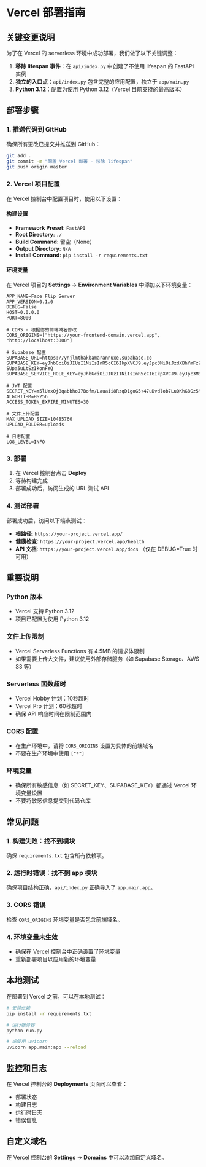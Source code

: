# Vercel 部署指南

## 关键变更说明

为了在 Vercel 的 serverless 环境中成功部署，我们做了以下关键调整：

1. **移除 lifespan 事件**：在 `api/index.py` 中创建了不使用 lifespan 的 FastAPI 实例
2. **独立的入口点**：`api/index.py` 包含完整的应用配置，独立于 `app/main.py`
3. **Python 3.12**：配置为使用 Python 3.12（Vercel 目前支持的最高版本）

## 部署步骤

### 1. 推送代码到 GitHub

确保所有更改已提交并推送到 GitHub：

```bash
git add .
git commit -m "配置 Vercel 部署 - 移除 lifespan"
git push origin master
```

### 2. Vercel 项目配置

在 Vercel 控制台中配置项目时，使用以下设置：

#### 构建设置
- **Framework Preset**: `FastAPI`
- **Root Directory**: `./`
- **Build Command**: 留空（None）
- **Output Directory**: `N/A`
- **Install Command**: `pip install -r requirements.txt`

#### 环境变量

在 Vercel 项目的 **Settings** → **Environment Variables** 中添加以下环境变量：

```
APP_NAME=Face Flip Server
APP_VERSION=0.1.0
DEBUG=False
HOST=0.0.0.0
PORT=8000

# CORS - 根据你的前端域名修改
CORS_ORIGINS=["https://your-frontend-domain.vercel.app", "http://localhost:3000"]

# Supabase 配置
SUPABASE_URL=https://ynjlmthakbamarannuxe.supabase.co
SUPABASE_KEY=eyJhbGciOiJIUzI1NiIsInR5cCI6IkpXVCJ9.eyJpc3MiOiJzdXBhYmFzZSIsInJlZiI6InluamxtdGhha2JhbWFyYW5udXhlIiwicm9sZSI6ImFub24iLCJpYXQiOjE3NjAyOTA2MjgsImV4cCI6MjA3NTg2NjYyOH0.PpjxgiUmrHVvkyPImS6NmoccT-SUpa5uLtSzIkonFYQ
SUPABASE_SERVICE_ROLE_KEY=eyJhbGciOiJIUzI1NiIsInR5cCI6IkpXVCJ9.eyJpc3MiOiJzdXBhYmFzZSIsInJlZiI6InluamxtdGhha2JhbWFyYW5udXhlIiwicm9sZSI6InNlcnZpY2Vfcm9sZSIsImlhdCI6MTc2MDI5MDYyOCwiZXhwIjoyMDc1ODY2NjI4fQ.q4rgmSfeakidr44TMF3jY1tRksWJ_Ma7vgbZsoDp2K0

# JWT 配置
SECRET_KEY=m5lUYxOjBqabbhoJ7Bofm/Lauaii8RzqD1goG5+47uDvdlob7LuQKhG8Gz5NxRiw/e7GTnLGCY57LdScK5KtOw==
ALGORITHM=HS256
ACCESS_TOKEN_EXPIRE_MINUTES=30

# 文件上传配置
MAX_UPLOAD_SIZE=10485760
UPLOAD_FOLDER=uploads

# 日志配置
LOG_LEVEL=INFO
```

### 3. 部署

1. 在 Vercel 控制台点击 **Deploy**
2. 等待构建完成
3. 部署成功后，访问生成的 URL 测试 API

### 4. 测试部署

部署成功后，访问以下端点测试：

- **根路径**: `https://your-project.vercel.app/`
- **健康检查**: `https://your-project.vercel.app/health`
- **API 文档**: `https://your-project.vercel.app/docs` （仅在 DEBUG=True 时可用）

## 重要说明

### Python 版本
- Vercel 支持 Python 3.12
- 项目已配置为使用 Python 3.12

### 文件上传限制
- Vercel Serverless Functions 有 4.5MB 的请求体限制
- 如果需要上传大文件，建议使用外部存储服务（如 Supabase Storage、AWS S3 等）

### Serverless 函数超时
- Vercel Hobby 计划：10秒超时
- Vercel Pro 计划：60秒超时
- 确保 API 响应时间在限制范围内

### CORS 配置
- 在生产环境中，请将 `CORS_ORIGINS` 设置为具体的前端域名
- 不要在生产环境中使用 `["*"]`

### 环境变量
- 确保所有敏感信息（如 SECRET_KEY、SUPABASE_KEY）都通过 Vercel 环境变量设置
- 不要将敏感信息提交到代码仓库

## 常见问题

### 1. 构建失败：找不到模块

确保 `requirements.txt` 包含所有依赖项。

### 2. 运行时错误：找不到 app 模块

确保项目结构正确，`api/index.py` 正确导入了 `app.main.app`。

### 3. CORS 错误

检查 `CORS_ORIGINS` 环境变量是否包含前端域名。

### 4. 环境变量未生效

- 确保在 Vercel 控制台中正确设置了环境变量
- 重新部署项目以应用新的环境变量

## 本地测试

在部署到 Vercel 之前，可以在本地测试：

```bash
# 安装依赖
pip install -r requirements.txt

# 运行服务器
python run.py

# 或使用 uvicorn
uvicorn app.main:app --reload
```

## 监控和日志

在 Vercel 控制台的 **Deployments** 页面可以查看：
- 部署状态
- 构建日志
- 运行时日志
- 错误信息

## 自定义域名

在 Vercel 控制台的 **Settings** → **Domains** 中可以添加自定义域名。

